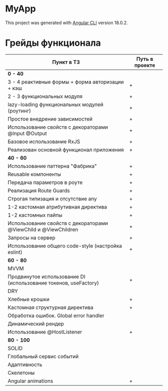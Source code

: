 # MyApp

This project was generated with [Angular CLI](https://github.com/angular/angular-cli) version 18.0.2.


# Грейды функционала 
| Пункт в ТЗ                                         | Путь в проекте |
| -------------------------------------------------- | -------------- |
| **0 - 40**                                                          |
| 3 - 4 реактивные формы + форма авторизации + кэш   |        +       |
| 2 - 3 функциональных модуля                        |        +       |
| lazy-loading функциональных модулей (роутинг)      |        +       |
| Простое внедрение зависимостей                     |        +       |
| Использование свойств с декораторами @Input @Output|        +       |
| Базовое использование RxJS                         |        +       |
| Реализован основной функционал приложения          |        +       |
| **40 - 60**                                                         |
| Использование паттерна "Фабрика"                   |        +       |
| Reusable компоненты                                |        +       |
| Передача параметров в роуте                        |        +       |
| Реализация Route Guards                            |        +       |
| Строгая типизация и отсутствие any                 |        +       |
| 1-2 кастомная атрибутивная директива               |        +       |
| 1-2 кастомных пайпы                                |        +       |
| Использование свойств с декораторами @ViewChild и @ViewChildren |       +        |
| Запросы на сервер                                  |        +       |
| Использование общего code-style (настройка eslint) |        +       |
| **60 - 80**                                                         |
| MVVM                                               |                |
| Продвинутое использование DI (использование токенов, useFactory) |      +         |
| DRY                                                |                |
| Хлебные крошки                                     |        +       |
| Кастомная структурная директива                    |        +       |
| Обработка ошибок. Global error handler             |               |
| Динамический рендер                                |                |
| Использование @HostListener                        |        +       |
| **80 - 100**                                                         |
| SOLID                                              |                |
| Глобальный сервис событий                          |                |
| Адаптивность                                       |                |
| Скелетоны                                          |                |
| Angular animations                                 |       +        |


